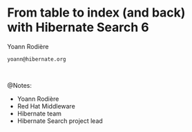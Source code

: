 <!-- .slide: data-state="focus" -->
# From table to index (and back)<br>with Hibernate Search 6

Yoann Rodière

`yoann@hibernate.org`

<img data-src="../image/logo/redhat_rgb_reverse.svg" class="logo redhat" />
<img data-src="../image/logo/hibernate_monochrome_reverse.svg" class="logo hibernate" />

@Notes:

* Yoann Rodière
* Red Hat Middleware  
* Hibernate team
* Hibernate Search project lead
